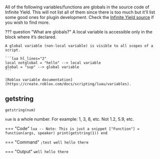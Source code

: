 All of the following variables/functions are globals in the source code of Infinite Yield. This will not list all of them since there is too much but it'll list some good ones for plugin development. Check the [Infinite Yield source](https://github.com/EdgeIY/infiniteyield/blob/master/source) if you wish to find more.

??? question "What are globals?"
	A local variable is accessible only in the block where it’s declared.

	A global variable (non-local variable) is visible to all scopes of a script.

	```lua hl_lines="2"
	local notglobal = "hello" --> local variable
	global = "sup" --> global variable
	```

	[Roblox variable documentation](https://create.roblox.com/docs/scripting/luau/variables).

## getstring

`getstring(num)`

`num` is a whole number. For example: 1, 3, 8, etc. Not 1.2, 5.9, etc.

=== "Code"
	```lua
	-- Note: This is just a snippet
	["Function"] = function(args, speaker)
		print(getstring(1))
	end
	```

=== "Command"
	```
	;test well hello there
	```

=== "Output"
	```
	well hello there
	```
